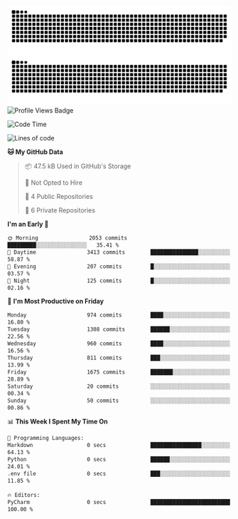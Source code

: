 <img src="https://github.com/nielsbaggerman/nielsbaggerman/blob/output/github-contribution-grid-snake.svg#gh-light-mode-only" alt="GitHub Snake Light">
<img src="https://github.com/nielsbaggerman/nielsbaggerman/blob/output/github-contribution-grid-snake-dark.svg#gh-dark-mode-only" alt="GitHub Snake Dark">
<img src="https://komarev.com/ghpvc/?username=nielsbaggerman&amp;label=Profile+Views" alt="Profile Views Badge" />

<!--START_SECTION:waka-->
![Code Time](http://img.shields.io/badge/Code%20Time-2%2C242%20hrs%2043%20mins-blue)

![Lines of code](https://img.shields.io/badge/From%20Hello%20World%20I%27ve%20Written-7.8%20million%20lines%20of%20code-blue)

**🐱 My GitHub Data** 

> 📦 47.5 kB Used in GitHub's Storage 
 > 
> 🚫 Not Opted to Hire
 > 
> 📜 4 Public Repositories 
 > 
> 🔑 6 Private Repositories 
 > 
**I'm an Early 🐤** 

```text
🌞 Morning                2053 commits        █████████░░░░░░░░░░░░░░░░   35.41 % 
🌆 Daytime                3413 commits        ███████████████░░░░░░░░░░   58.87 % 
🌃 Evening                207 commits         █░░░░░░░░░░░░░░░░░░░░░░░░   03.57 % 
🌙 Night                  125 commits         █░░░░░░░░░░░░░░░░░░░░░░░░   02.16 % 
```
📅 **I'm Most Productive on Friday** 

```text
Monday                   974 commits         ████░░░░░░░░░░░░░░░░░░░░░   16.80 % 
Tuesday                  1308 commits        ██████░░░░░░░░░░░░░░░░░░░   22.56 % 
Wednesday                960 commits         ████░░░░░░░░░░░░░░░░░░░░░   16.56 % 
Thursday                 811 commits         ███░░░░░░░░░░░░░░░░░░░░░░   13.99 % 
Friday                   1675 commits        ███████░░░░░░░░░░░░░░░░░░   28.89 % 
Saturday                 20 commits          ░░░░░░░░░░░░░░░░░░░░░░░░░   00.34 % 
Sunday                   50 commits          ░░░░░░░░░░░░░░░░░░░░░░░░░   00.86 % 
```


📊 **This Week I Spent My Time On** 

```text
💬 Programming Languages: 
Markdown                 0 secs              ████████████████░░░░░░░░░   64.13 % 
Python                   0 secs              ██████░░░░░░░░░░░░░░░░░░░   24.01 % 
.env file                0 secs              ███░░░░░░░░░░░░░░░░░░░░░░   11.85 % 

🔥 Editors: 
PyCharm                  0 secs              █████████████████████████   100.00 % 
```


<!--END_SECTION:waka-->
